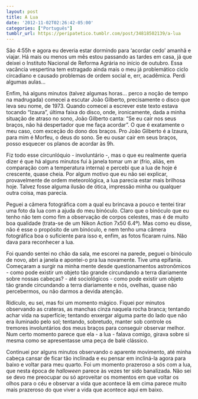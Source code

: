 ```yaml
---
layout: post
title: A Lua
date: '2012-11-02T02:26:42-05:00'
categories: ["Português"]
tumblr_url: https://peripatetico.tumblr.com/post/34818502139/a-lua
---
```

São 4:55h e agora eu deveria estar dormindo para ‘acordar cedo’ amanhã e viajar. Há mais ou menos um mês estou passando as tardes em casa, já que deixei o Instituto Nacional de Reforma Agrária no início de outubro. Essa vacância vespertina tem estragado ainda mais o meu já problemático ciclo circadiano e causado problemas de ordem social e, err, acadêmica. Perdi algumas aulas…

Enfim, há alguns minutos (talvez algumas horas… perco a noção de tempo na madrugada) comecei a escutar João Gilberto, precisamente o disco que leva seu nome, de 1973. Quando comecei a escrever este texto estava tocando “Izaura”, última faixa do disco, onde, ironicamente, dada a minha situação de atraso no sono, João Gilberto canta: “Se eu cair nos seus braços, não há despertador que me faça acordar”. O que é exatamente o meu caso, com exceção do dono dos braços. Pro João Gilberto é a Izaura, para mim é Morfeu, o deus do sono. Se eu ousar cair em seus braços, posso esquecer os planos de acordar às 9h.

Fiz todo esse circunlóquio - involuntário -, mas o que eu realmente queria dizer é que há alguns minutos fui à janela tomar um ar (frio, aliás, em comparação com a temperatura interna) e percebi que a lua de hoje é crescente, quase cheia. Por algum motivo que eu não sei explicar, provavelmente de ordem meteorológica, a lua parecia estar mais brilhosa hoje. Talvez fosse alguma ilusão de ótica, impressão minha ou qualquer outra coisa, mas parecia.

Peguei a câmera fotográfica com a qual eu brincava a pouco e tentei tirar uma foto da lua com a ajuda do meu binóculo. Claro que o binóculo que eu tenho não tem como fim a observação de corpos celestes, mas é de muito boa qualidade (trata-se de um Nikon Action 7x50 6.4º). Mas como eu disse, não é esse o propósito de um binóculo, e nem tenho uma câmera fotográfica boa o suficiente para isso e, enfim, as fotos ficaram ruins. Não dava para reconhecer a lua.

Foi quando sentei no chão da sala, me escorei na parede, peguei o binóculo de novo, abri a janela e apontei-o pra lua novamente. Tive uma epifania. Começaram a surgir na minha mente desde questionamentos astronômicos - como pode existir um objeto tão grande circundando a terra diariamente sobre nossas cabeças? - até sociológicos - como pode existir um objeto tão grande circundando a terra diariamente e nós, ovelhas, quase não percebermos, ou não darmos a devida atenção.

Ridículo, eu sei, mas foi um momento mágico. Fiquei por minutos observando as crateras, as manchas cinza naquela rocha branca; tentando achar vida na superfície; tentando enxergar alguma parte do lado que não era iluminado pelo sol; tentando, sobretudo, manter sob controle os tremores involuntários dos meus braços para conseguir observar melhor. Num certo momento parece que ela - a lua - falava comigo, girava sobre si mesma como se apresentasse uma peça de balé clássico.&nbsp;

Continuei por alguns minutos observando o aparente movimento, até minha cabeça cansar de ficar tão inclinada e eu pensar em incliná-la agora para baixo e voltar para meu quarto. Foi um momento prazeroso a sós com a lua, que nesta época de _halloween_ parece às vezes ter sido banalizada. Não sei se devo me preocupar ou só aproveitar os momentos em que voltar os olhos para o céu e observar a vida que acontece lá em cima parece muito mais prazeroso do que viver a vida que acontece aqui em baixo.

